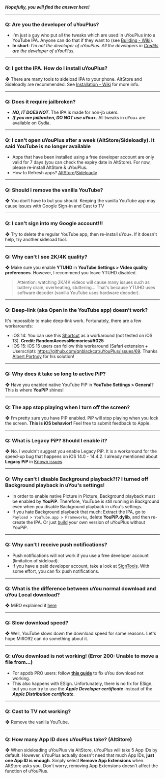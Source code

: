 **_Hopefully, you will find the answer here!_**
***
### Q: Are you the developer of uYouPlus?
- I'm just a guy who put all the tweaks which are used in uYouPlus into a YouTube IPA. Anyone can do that if they want to (see [Building - Wiki](https://github.com/qnblackcat/uYouPlus/wiki/Building)). 
- **In short**: _I'm not the developer of uYouPlus. All the developers in [Credits](https://github.com/qnblackcat/uYouPlus#credits) are the developer of uYouPlus._

***
### Q: I got the IPA. How do I install uYouPlus?
❖ There are many tools to sideload IPA to your phone. AltStore and Sideloadly are recommended. See [Installation - Wiki](https://github.com/qnblackcat/uYouPlus/wiki/Installation) for more info. 

***
### Q: Does it require jailbroken?
- **_NO, IT DOES NOT_**. The IPA is made for non-jb users. 
- **_If you are jailbroken, DO NOT use uYou+_**. All tweaks in uYou+ are available on Cydia.

***
### Q: I can't open uYouPlus after a week (AltStore/Sideloadly). It said **YouTube is no longer available**

- Apps that have been installed using a free developer account are only valid for 7 days (you can check the expiry date in AltStore). For now, please re-install AltStore & uYouPlus. 
- How to Refresh apps? [AltStore](https://github.com/qnblackcat/uYouPlus/wiki/AltStore-(macOS-&-Windows)#refresh-uyouplus)/[Sideloadly](https://github.com/qnblackcat/uYouPlus/wiki/Sideloadly-(macOS-&-Windows)#refresh-uyouplus)

***
### Q: Should I remove the vanilla YouTube?
❖ You don‘t have to but you should. Keeping the vanilla YouTube app may cause issues with Google Sign-in and Cast to TV

***
### Q: I can't sign into my Google account!!!
❖ Try to delete the regular YouTube app, then re-install uYou+. If it doesn't help, try another sideload tool.

***
### Q: Why can't I see 2K/4K quality?
❖ Make sure you enable **YTUHD** in **YouTube Settings > Video quality preferences**. However, I recommend you leave YTUHD disabled.
> Attention: watching 2K/4K videos will cause many issues such as battery drain, overheating, stuttering... That's because YTUHD uses software decoder (vanilla YouTube uses hardware decoder).

***
### Q: Deep-link (aka **Open in the YouTube app**) doesn't work?
It's impossible to make deep-link work. Fortunately, there are a few workarounds:
- iOS 14: You can use this [Shortcut](https://shortcutsgallery.com/shortcuts/open-in-youtube/) as a workaround (not tested on iOS 13). 
**Credit: RandomAccessMemories#5025**
- iOS 15: iOS 15 users can follow this workaround (Safari extension + Userscript): https://github.com/qnblackcat/uYouPlus/issues/69. Thanks [Albert Portnoy](https://github.com/asportnoy) for his solution!

***
### Q: Why does it take so long to active PiP? 
❖ Have you enabled native YouTube PiP in **YouTube Settings > General**? This is where **YouPiP** shines! 

***
### Q: The app stop playing when I turn off the screen?
❖ I‘m pretty sure you have PiP enabled. PiP will stop playing when you lock the screen. **This is iOS behavior!** Feel free to submit feedback to Apple.

***
### Q: What is **Legacy PiP**? Should I enable it?
❖ No. I wouldn't suggest you enable Legacy PiP. It is a workaround for the speed-up bug that happens on iOS 14.0 - 14.4.2. I already mentioned about **Legacy PiP** in [Known issues](#known-issues)

***
### Q: Why can't I disable Background playback?!? I turned off Background playback in uYou's settings!
- In order to enable native Picture in Picture, Background playback must be enabled by **YouPiP**. Therefore, YouTube is still running in  Background even when you disable Background playback in uYou's settings.
- If you hate Background playback that much: Extract the IPA, go to `Payload > YouTube.app > Frameworks`, delete **YouPiP.dylib**, and then re-create the IPA. Or just [build](https://github.com/qnblackcat/uYouPlus/wiki/Building) your own version of uYouPlus without YouPiP.

***
### Q: Why can't I receive push notifications?
- Push notifications will not work if you use a free developer account (limitation of sideload).
- If you have a paid developer account, take a look at [SignTools](https://github.com/SignTools/SignTools). With some effort, you can fix push notifications.

***
### Q: What is the difference between uYou normal download and uYou Local download?
❖ MiRO explained it [here](https://www.reddit.com/r/jailbreak/comments/p5jekg/update_uyou_added_uyoulocal_feature_and_much_more/)

***
### Q: Slow download speed?
❖ Well, YouTube slows down the download speed for some reasons. Let's hope MiRO92 can do something about it.

***
### Q: uYou download is not working! (Error 200: Unable to move a file from…)
- For appdb PRO users: follow [**this guide**](https://www.reddit.com/r/sideloaded/comments/pub39h/guide_how_to_fix_uyouuyou_download_not_working/) to fix uYou download not working.
- This also happens with ESign. Unfortunately, there is no fix for ESign, but you can try to use the _**Apple Developer certificate**_ instead of the _**Apple Distribution certificate**_.

***
### Q: Cast to TV not working?
❖ Remove the vanilla YouTube. 

***
### Q: How many App ID does uYouPlus take? (AltStore)
❖ When sideloading uYouPlus via AltStore, uYouPlus will take 5 App IDs by default. However, uYouPlus actually doesn't need that much App IDs, **just one App ID is enough**. Simply select **Remove App Extensions** when AltStore asks you. Don't worry, removing App Extensions doesn't affect the function of uYouPlus.
